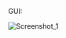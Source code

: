 GUI:


![Screenshot_1](https://github.com/SoftWaren1/Lithium-1-12-2/assets/150448678/05ffe2e5-8a1b-450e-8893-d95c5553e463)
